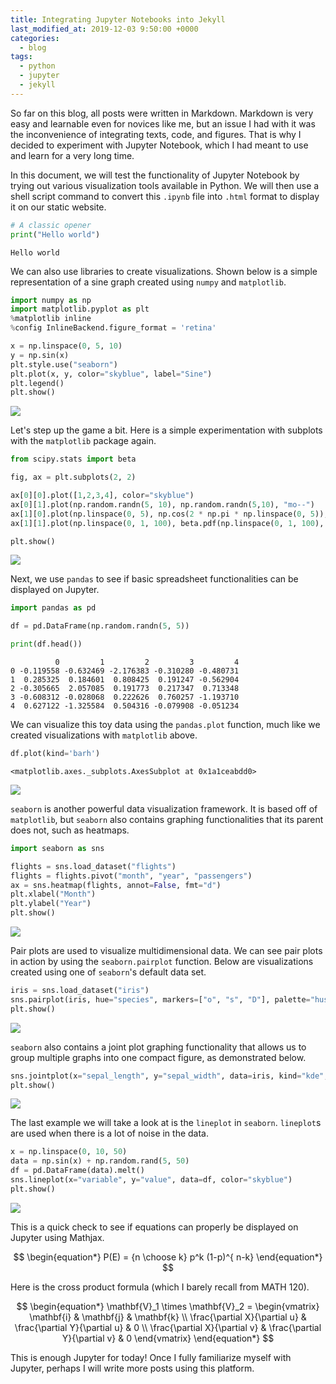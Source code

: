 ```yaml
---
title: Integrating Jupyter Notebooks into Jekyll
last_modified_at: 2019-12-03 9:50:00 +0000
categories:
  - blog
tags:
  - python
  - jupyter
  - jekyll
---
```


So far on this blog, all posts were written in Markdown. Markdown is very easy and learnable even for novices like me, but an issue I had with it was the inconvenience of integrating texts, code, and figures. That is why I decided to experiment with Jupyter Notebook, which I had meant to use and learn for a very long time.

In this document, we will test the functionality of Jupyter Notebook by trying out various visualization tools available in Python. We will then use a shell script command to convert this `.ipynb` file into `.html` format to display it on our static website.


```python
# A classic opener
print("Hello world")
```

    Hello world


We can also use libraries to create visualizations. Shown below is a simple representation of a sine graph created using `numpy` and `matplotlib`.


```python
import numpy as np
import matplotlib.pyplot as plt
%matplotlib inline
%config InlineBackend.figure_format = 'retina'

x = np.linspace(0, 5, 10)
y = np.sin(x)
plt.style.use("seaborn")
plt.plot(x, y, color="skyblue", label="Sine")
plt.legend()
plt.show()
```


<img src="/assets/images/2019-11-30-test_files/2019-11-30-test_3_0.png">


Let's step up the game a bit. Here is a simple experimentation with subplots with the `matplotlib` package again.


```python
from scipy.stats import beta

fig, ax = plt.subplots(2, 2)  

ax[0][0].plot([1,2,3,4], color="skyblue")
ax[0][1].plot(np.random.randn(5, 10), np.random.randn(5,10), "mo--")
ax[1][0].plot(np.linspace(0, 5), np.cos(2 * np.pi * np.linspace(0, 5)), color="lime")
ax[1][1].plot(np.linspace(0, 1, 100), beta.pdf(np.linspace(0, 1, 100), 2, 5), color="gold")

plt.show()
```

<img src="/assets/images/2019-11-30-test_files/2019-11-30-test_5_0.png">


Next, we use `pandas` to see if basic spreadsheet functionalities can be displayed on Jupyter.


```python
import pandas as pd

df = pd.DataFrame(np.random.randn(5, 5))

print(df.head())
```

              0         1         2         3         4
    0 -0.119558 -0.632469 -2.176383 -0.310280 -0.480731
    1  0.285325  0.184601  0.808425  0.191247 -0.562904
    2 -0.305665  2.057085  0.191773  0.217347  0.713348
    3 -0.608312 -0.028068  0.222626  0.760257 -1.193710
    4  0.627122 -1.325584  0.504316 -0.079908 -0.051234


We can visualize this toy data using the `pandas.plot` function, much like we created visualizations with `matplotlib` above.


```python
df.plot(kind='barh')
```




    <matplotlib.axes._subplots.AxesSubplot at 0x1a1ceabdd0>




<img src="/assets/images/2019-11-30-test_files/2019-11-30-test_9_1.png">


`seaborn` is another powerful data visualization framework. It is based off of `matplotlib`, but `seaborn` also contains graphing functionalities that its parent does not, such as heatmaps. 


```python
import seaborn as sns

flights = sns.load_dataset("flights")
flights = flights.pivot("month", "year", "passengers")
ax = sns.heatmap(flights, annot=False, fmt="d")
plt.xlabel("Month")
plt.ylabel("Year")
plt.show()
```


<img src="/assets/images/2019-11-30-test_files/2019-11-30-test_11_0.png">


Pair plots are used to visualize multidimensional data. We can see pair plots in action by using the `seaborn.pairplot` function. Below are visualizations created using one of `seaborn`'s default data set.


```python
iris = sns.load_dataset("iris")
sns.pairplot(iris, hue="species", markers=["o", "s", "D"], palette="husl")
plt.show()
```


<img src="/assets/images/2019-11-30-test_files/2019-11-30-test_13_0.png">


`seaborn` also contains a joint plot graphing functionality that allows us to group multiple graphs into one compact figure, as demonstrated below.


```python
sns.jointplot(x="sepal_length", y="sepal_width", data=iris, kind="kde", space=0, color="skyblue")
plt.show()
```


<img src="/assets/images/2019-11-30-test_files/2019-11-30-test_15_0.png">


The last example we will take a look at is the `lineplot` in `seaborn`. `lineplot`s are used when there is a lot of noise in the data. 


```python
x = np.linspace(0, 10, 50)
data = np.sin(x) + np.random.rand(5, 50)
df = pd.DataFrame(data).melt()
sns.lineplot(x="variable", y="value", data=df, color="skyblue")
plt.show()
```


<img src="/assets/images/2019-11-30-test_files/2019-11-30-test_17_0.png">


This is a quick check to see if equations can properly be displayed on Jupyter using Mathjax.

<script type="text/javascript" async
  src="https://cdn.mathjax.org/mathjax/latest/MathJax.js?config=TeX-MML-AM_CHTML">
</script>

$$
\begin{equation*}
P(E)   = {n \choose k} p^k (1-p)^{ n-k}
\end{equation*}
$$

Here is the cross product formula (which I barely recall from MATH 120).

$$
\begin{equation*}
\mathbf{V}_1 \times \mathbf{V}_2 =  \begin{vmatrix}
\mathbf{i} & \mathbf{j} & \mathbf{k} \\
\frac{\partial X}{\partial u} &  \frac{\partial Y}{\partial u} & 0 \\
\frac{\partial X}{\partial v} &  \frac{\partial Y}{\partial v} & 0
\end{vmatrix}
\end{equation*}
$$


This is enough Jupyter for today! Once I fully familiarize myself with Jupyter, perhaps I will write more posts using this platform. 
